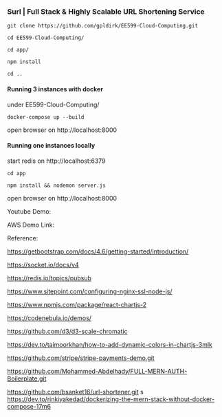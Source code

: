 ### Surl | Full Stack & Highly Scalable URL Shortening Service

```
git clone https://github.com/gpldirk/EE599-Cloud-Computing.git
```

```
cd EE599-Cloud-Computing/
```
```
cd app/
```
```
npm install
```
```
cd ..
``` 


#### Running 3 instances with docker 
under EE599-Cloud-Computing/
```
docker-compose up --build
```

open browser on http://localhost:8000

#### Running one instances locally
start redis on http://localhost:6379

```
cd app
```
```
npm install && nodemon server.js
```

open browser on http://localhost:8000


Youtube Demo: 

AWS Demo Link:


Reference: 

https://getbootstrap.com/docs/4.6/getting-started/introduction/

https://socket.io/docs/v4

https://redis.io/topics/pubsub

https://www.sitepoint.com/configuring-nginx-ssl-node-js/

https://www.npmjs.com/package/react-chartjs-2

https://codenebula.io/demos/

https://github.com/d3/d3-scale-chromatic

https://dev.to/taimoorkhan/how-to-add-dynamic-colors-in-chartjs-3mlk

https://github.com/stripe/stripe-payments-demo.git

https://github.com/Mohammed-Abdelhady/FULL-MERN-AUTH-Boilerplate.git

https://github.com/bsanket16/url-shortener.git
s
https://dev.to/rinkiyakedad/dockerizing-the-mern-stack-without-docker-compose-17m6






